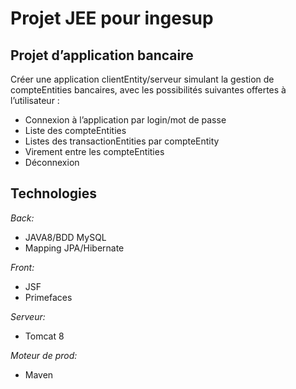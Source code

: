 #   Projet JEE pour ingesup

## Projet d’application bancaire

Créer une application clientEntity/serveur simulant la gestion de compteEntities bancaires, avec les possibilités suivantes offertes à l’utilisateur :
-	Connexion à l’application par login/mot de passe
-	Liste des compteEntities
-	Listes des transactionEntities par compteEntity
-	Virement entre les compteEntities
-	Déconnexion

## Technologies

*Back:*
- JAVA8/BDD MySQL
- Mapping JPA/Hibernate

*Front:*
- JSF
- Primefaces

*Serveur:*
- Tomcat 8

*Moteur de prod:*
- Maven
